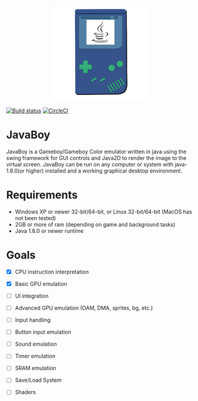 <p align=center>
<img src="https://github.com/didgeridoomh/javaboy/raw/master/resources/icon_256.png" alt="JavaBoy Logo")
</p>

[![Build status](https://ci.appveyor.com/api/projects/status/pj05n0rgh67u22pm?svg=true)](https://ci.appveyor.com/project/DidgeridooMH/javaboy)
[![CircleCI](https://circleci.com/gh/DidgeridooMH/JavaBoy/tree/master.svg?style=shield&circle-token=:circle-token)](https://circleci.com/gh/DidgeridooMH/JavaBoy/tree/master)

# JavaBoy
JavaBoy is a Gameboy/Gameboy Color emulator written in java using the swing framework for GUI controls and Java2D to render the image to the virtual screen. JavaBoy can be run on any computer or system with java-1.8.0(or higher) installed and a working graphical desktop environment.

# Requirements
* Windows XP or newer 32-bit/64-bit, or Linux 32-bit/64-bit (MacOS has not been tested)
* 2GB or more of ram (depending on game and background tasks)
* Java 1.8.0 or newer runtime

# Goals
- [X] CPU instruction interpretation

- [X] Basic GPU emulation

- [ ] UI integration

- [ ] Advanced GPU emulation (OAM, DMA, sprites, bg, etc.)

- [ ] Input handling

- [ ] Button input emulation

- [ ] Sound emulation

- [ ] Timer emulation

- [ ] SRAM emulation

- [ ] Save/Load System

- [ ] Shaders
